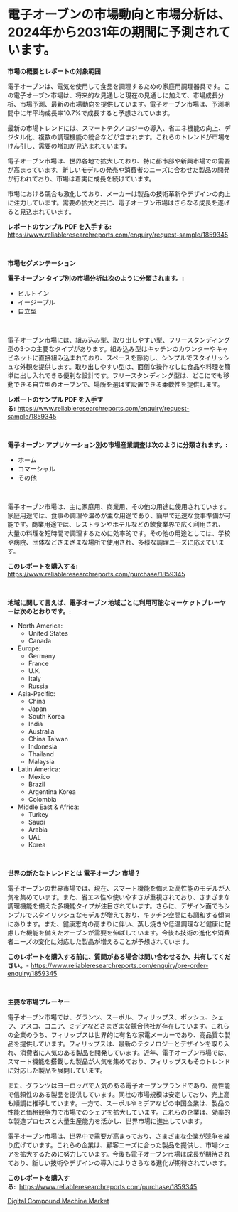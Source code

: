 <p><h1>電子オーブンの市場動向と市場分析は、2024年から2031年の期間に予測されています。</h1></p><p><strong>市場の概要とレポートの対象範囲</strong></p>
<p><p>電子オーブンは、電気を使用して食品を調理するための家庭用調理器具です。この電子オーブン市場は、将来的な見通しと現在の見通しに加えて、市場成長分析、市場予測、最新の市場動向を提供しています。電子オーブン市場は、予測期間中に年平均成長率10.7%で成長すると予想されています。</p><p>最新の市場トレンドには、スマートテクノロジーの導入、省エネ機能の向上、デジタル化、複数の調理機能の統合などが含まれます。これらのトレンドが市場をけん引し、需要の増加が見込まれています。</p><p>電子オーブン市場は、世界各地で拡大しており、特に都市部や新興市場での需要が高まっています。新しいモデルの発売や消費者のニーズに合わせた製品の開発が行われており、市場は着実に成長を続けています。</p><p>市場における競合も激化しており、メーカーは製品の技術革新やデザインの向上に注力しています。需要の拡大と共に、電子オーブン市場はさらなる成長を遂げると見込まれています。</p></p>
<p><strong>レポートのサンプル PDF を入手する:</strong> <a href="https://www.reliableresearchreports.com/enquiry/request-sample/1859345">https://www.reliableresearchreports.com/enquiry/request-sample/1859345</a></p>
<p>&nbsp;</p>
<p><strong>市場セグメンテーション</strong></p>
<p><strong>電子オーブン タイプ別の市場分析は次のように分類されます。:</strong></p>
<p><ul><li>ビルトイン</li><li>イージープル</li><li>自立型</li></ul></p>
<p>&nbsp;</p>
<p><p>電子オーブン市場には、組み込み型、取り出しやすい型、フリースタンディング型の3つの主要なタイプがあります。組み込み型はキッチンのカウンターやキャビネットに直接組み込まれており、スペースを節約し、シンプルでスタイリッシュな外観を提供します。取り出しやすい型は、面倒な操作なしに食品や料理を簡単に出し入れできる便利な設計です。フリースタンディング型は、どこにでも移動できる自立型のオーブンで、場所を選ばず設置できる柔軟性を提供します。</p></p>
<p><strong>レポートのサンプル PDF を入手する:</strong>&nbsp;<a href="https://www.reliableresearchreports.com/enquiry/request-sample/1859345">https://www.reliableresearchreports.com/enquiry/request-sample/1859345</a></p>
<p>&nbsp;</p>
<p><strong> 電子オーブン アプリケーション別の市場産業調査は次のように分類されます。:</strong></p>
<p><ul><li>ホーム</li><li>コマーシャル</li><li>その他</li></ul></p>
<p>&nbsp;</p>
<p><p>電子オーブン市場は、主に家庭用、商業用、その他の用途に使用されています。家庭用途では、食事の調理や温めが主な用途であり、簡単で迅速な食事準備が可能です。商業用途では、レストランやホテルなどの飲食業界で広く利用され、 大量の料理を短時間で調理するために効率的です。その他の用途としては、学校や病院、団体などさまざまな場所で使用され、多様な調理ニーズに応えています。</p></p>
<p><strong>このレポートを購入する:</strong>&nbsp; <a href="https://www.reliableresearchreports.com/purchase/1859345">https://www.reliableresearchreports.com/purchase/1859345</a></p>
<p>&nbsp;</p>
<p><strong>地域に関して言えば、電子オーブン 地域ごとに利用可能なマーケットプレーヤーは次のとおりです。:</strong></p>
<p><ul>
    <li>
        North America:
        <ul>
            <li>United States</li>
            <li>Canada</li>
        </ul>
    </li>
    <li>
        Europe:
        <ul>
            <li>Germany</li>
            <li>France</li>
            <li>U.K.</li>
            <li>Italy</li>
            <li>Russia</li>
        </ul>
    </li>
    <li>
        Asia-Pacific:
        <ul>
            <li>China</li>
            <li>Japan</li>
            <li>South Korea</li>
            <li>India</li>
            <li>Australia</li>
            <li>China Taiwan</li>
            <li>Indonesia</li>
            <li>Thailand</li>
            <li>Malaysia</li>
        </ul>
    </li>
    <li>
        Latin America:
        <ul>
            <li>Mexico</li>
            <li>Brazil</li>
            <li>Argentina Korea</li>
            <li>Colombia</li>
        </ul>
    </li>
    <li>
        Middle East & Africa:
        <ul>
            <li>Turkey</li>
            <li>Saudi</li>
            <li>Arabia</li>
            <li>UAE</li>
            <li>Korea</li>
        </ul>
    </li>
    </ul></p>
<p>&nbsp;</p>
<p><strong>世界の新たなトレンドとは 電子オーブン 市場？</strong></p>
<p><p>電子オーブンの世界市場では、現在、スマート機能を備えた高性能のモデルが人気を集めています。また、省エネ性や使いやすさが重視されており、さまざまな調理機能を備えた多機能タイプが注目されています。さらに、デザイン面でもシンプルでスタイリッシュなモデルが増えており、キッチン空間にも調和する傾向にあります。また、健康志向の高まりに伴い、蒸し焼きや低温調理など健康に配慮した機能を備えたオーブンが需要を伸ばしています。今後も技術の進化や消費者ニーズの変化に対応した製品が増えることが予想されています。</p></p>
<p><strong>このレポートを購入する前に、質問がある場合は問い合わせるか、共有してください。</strong>- <a href="https://www.reliableresearchreports.com/enquiry/pre-order-enquiry/1859345">https://www.reliableresearchreports.com/enquiry/pre-order-enquiry/1859345</a></p>
<p>&nbsp;</p>
<p><strong>主要な市場プレーヤー</strong></p>
<p><p>電子オーブン市場では、グランツ、スーポル、フィリップス、ボッシュ、シェフ、アスコ、コニア、ミデアなどさまざまな競合他社が存在しています。これらの企業のうち、フィリップスは世界的に有名な家電メーカーであり、高品質な製品を提供しています。フィリップスは、最新のテクノロジーとデザインを取り入れ、消費者に人気のある製品を開発しています。近年、電子オーブン市場では、スマート機能を搭載した製品が人気を集めており、フィリップスもそのトレンドに対応した製品を展開しています。</p><p>また、グランツはヨーロッパで人気のある電子オーブンブランドであり、高性能で信頼性のある製品を提供しています。同社の市場規模は安定しており、売上高も順調に推移しています。一方で、スーポルやミデアなどの中国企業は、製品の性能と価格競争力で市場でのシェアを拡大しています。これらの企業は、効率的な製造プロセスと大量生産能力を活かし、世界市場に進出しています。</p><p>電子オーブン市場は、世界中で需要が高まっており、さまざまな企業が競争を繰り広げています。これらの企業は、顧客ニーズに合った製品を提供し、市場シェアを拡大するために努力しています。今後も電子オーブン市場は成長が期待されており、新しい技術やデザインの導入によりさらなる進化が期待されています。</p></p>
<p><strong>このレポートを購入する:</strong>&nbsp;&nbsp;<a href="https://www.reliableresearchreports.com/purchase/1859345">https://www.reliableresearchreports.com/purchase/1859345</a></p>
<p><p><a href="https://fuschia-pecorino-a6d.notion.site/Digital-Compound-Machine-Market-Size-Market-Share-and-Global-Market-Analysis-Report-2024-2031-1dccdfccf0904b5b90ff3d20f00da4c0">Digital Compound Machine Market</a></p></p>